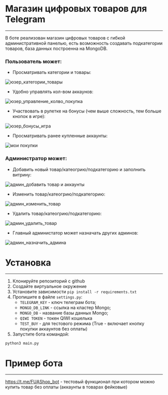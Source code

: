 # Магазин цифровых товаров для Telegram
***

В боте реализован магазин цифровых товаров с гибкой административной панелью, есть возможность создавать подкатегории товаров, база данных построенна на MongoDB.

### Пользователь может:

* Просматривать категории и товары:

![юзер_категории_товары](https://user-images.githubusercontent.com/83144447/132414098-18b1153d-8a23-4268-8472-a30921fb3e8d.gif)

* Удобно управлять кол-вом аккаунов:

![юзер_управление_колво_покупка](https://user-images.githubusercontent.com/83144447/132414700-273d6acf-fbf2-424e-8862-bcd425788e90.gif)

* Участвовать в рулетке на бонусы (чем выше сложность, тем больше кнопок в игре):

![юзер_бонусы_игра](https://user-images.githubusercontent.com/83144447/132414526-fe5e2e27-431e-4fa0-9a43-e99b16e162c4.gif)

* Просматривать ранее купленные аккаунты:

![мои покупки](https://user-images.githubusercontent.com/83144447/132414583-38e4cec6-4ac8-4b53-8386-c0ab88003701.gif)

### Администратор может:

* Добавить новый товар/катеогрию/подкатегорию и заполнить витрину:

![админ_добавить товар и аккаунты](https://user-images.githubusercontent.com/83144447/132415791-511cbc61-0ce0-4521-a250-ace7ff58f49b.gif)

* Изменить товар/катеогрию/подкатегорию:

![админ_изменить_товар](https://user-images.githubusercontent.com/83144447/132415866-dada3d29-fd38-427b-be5e-ab8c356847fa.gif)

* Удалить товар/катеогрию/подкатегорию:

![админ_удалить_товар](https://user-images.githubusercontent.com/83144447/132415907-bb0f60fa-f81e-42d6-b437-3bd9580224b5.gif)

* Главный администатор может назначать других админов:

![админ_назначить_админа](https://user-images.githubusercontent.com/83144447/132415957-f5b7bde6-329d-4579-82af-e95d1619b3d6.gif)


# Установка
***
1. Клонируйте репозиторий с github
2. Создайте виртуальное окружение
3. Установите зависимости `pip install -r requirements.txt`
4. Пропишите в файле `settings.py`:
   * `TELEGRAM_KEY` - ключ телеграм бота;
   * `MONGO_DB_LINK` - ссылка на кластер Mongo;
   * `MONGO_DB` - название базы данных Mongo;
   * `QIWI TOKEN` - токен QIWI кошелька
   * `TEST_BUY` - для тестового режима (True - включает кнопку покупки аккаунтов без оплаты)
5. Запустите бота командой:

`python3 main.py`

# Пример бота
***

https://t.me/FUAShop_bot - тестовый функционал при котором можно купить товар без оплаты (аккаунты в товарах фейковые)

